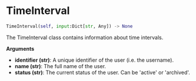 # TimeInterval
```python
TimeInterval(self, input:Dict[str, Any]) -> None
```

The TimeInterval class contains information about time intervals.

__Arguments__


- __identifier (str)__: A unique identifier of the user (i.e. the username).
- __name (str)__: The full name of the user.
- __status (str)__: The current status of the user. Can be 'active' or 'archived'.

